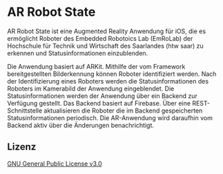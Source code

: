 # AR Robot State

AR Robot State ist eine Augmented Reality Anwendung für iOS, die es ermöglicht Roboter des Embedded Robotoics Lab (EmRoLab) der Hochschule für Technik und Wirtschaft des Saarlandes (htw saar) zu erkennen und Statusinformationen einzublenden. 

Die Anwendung basiert auf ARKit. Mithilfe der vom Framework bereitgestellten Bilderkennung können Roboter identifiziert werden. Nach der Identifizierung eines Roboters werden die Statusinformationen des Roboters im Kamerabild der Anwendung eingeblendet. Die Statusinformationen werden der Anwendung über ein Backend zur Verfügung gestellt. Das Backend basiert auf Firebase. Über eine REST-Schnittstelle aktualisieren die Roboter die im Backend gespeicherten Statusinformationen periodisch. Die AR-Anwendung wird daraufhin vom Backend aktiv über die Änderungen benachrichtigt. 


## Lizenz
[GNU General Public License v3.0](https://github.com/htw-saar-informatik/ARRobotState/blob/master/LICENSE)
